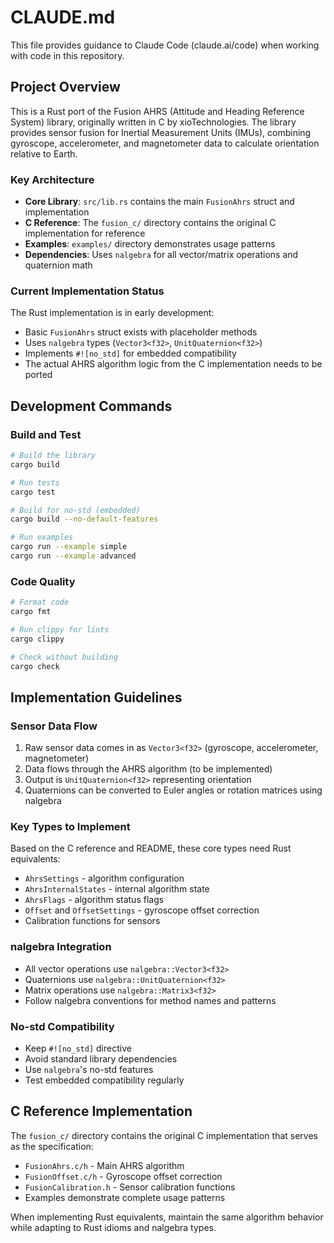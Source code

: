 # CLAUDE.md

This file provides guidance to Claude Code (claude.ai/code) when working with code in this repository.

## Project Overview

This is a Rust port of the Fusion AHRS (Attitude and Heading Reference System) library, originally written in C by xioTechnologies. The library provides sensor fusion for Inertial Measurement Units (IMUs), combining gyroscope, accelerometer, and magnetometer data to calculate orientation relative to Earth.

### Key Architecture

- **Core Library**: `src/lib.rs` contains the main `FusionAhrs` struct and implementation
- **C Reference**: The `fusion_c/` directory contains the original C implementation for reference
- **Examples**: `examples/` directory demonstrates usage patterns
- **Dependencies**: Uses `nalgebra` for all vector/matrix operations and quaternion math

### Current Implementation Status

The Rust implementation is in early development:
- Basic `FusionAhrs` struct exists with placeholder methods
- Uses `nalgebra` types (`Vector3<f32>`, `UnitQuaternion<f32>`)
- Implements `#![no_std]` for embedded compatibility
- The actual AHRS algorithm logic from the C implementation needs to be ported

## Development Commands

### Build and Test
```bash
# Build the library
cargo build

# Run tests
cargo test

# Build for no-std (embedded)
cargo build --no-default-features

# Run examples
cargo run --example simple
cargo run --example advanced
```

### Code Quality
```bash
# Format code
cargo fmt

# Run clippy for lints
cargo clippy

# Check without building
cargo check
```

## Implementation Guidelines

### Sensor Data Flow
1. Raw sensor data comes in as `Vector3<f32>` (gyroscope, accelerometer, magnetometer)
2. Data flows through the AHRS algorithm (to be implemented)
3. Output is `UnitQuaternion<f32>` representing orientation
4. Quaternions can be converted to Euler angles or rotation matrices using nalgebra

### Key Types to Implement
Based on the C reference and README, these core types need Rust equivalents:
- `AhrsSettings` - algorithm configuration
- `AhrsInternalStates` - internal algorithm state
- `AhrsFlags` - algorithm status flags
- `Offset` and `OffsetSettings` - gyroscope offset correction
- Calibration functions for sensors

### nalgebra Integration
- All vector operations use `nalgebra::Vector3<f32>`
- Quaternions use `nalgebra::UnitQuaternion<f32>`
- Matrix operations use `nalgebra::Matrix3<f32>`
- Follow nalgebra conventions for method names and patterns

### No-std Compatibility
- Keep `#![no_std]` directive
- Avoid standard library dependencies
- Use `nalgebra`'s no-std features
- Test embedded compatibility regularly

## C Reference Implementation

The `fusion_c/` directory contains the original C implementation that serves as the specification:
- `FusionAhrs.c/h` - Main AHRS algorithm
- `FusionOffset.c/h` - Gyroscope offset correction
- `FusionCalibration.h` - Sensor calibration functions
- Examples demonstrate complete usage patterns

When implementing Rust equivalents, maintain the same algorithm behavior while adapting to Rust idioms and nalgebra types.